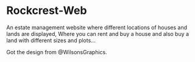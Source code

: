 # Rockcrest-Web
An estate management website where different locations
of houses and lands are displayed, Where you can rent
and buy a house and also buy a land with different sizes
and plots...



Got the design from @WilsonsGraphics.
